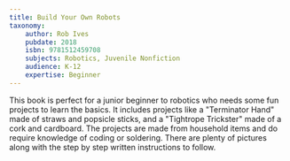 ```yaml
---
title: Build Your Own Robots
taxonomy:
	author: Rob Ives
	pubdate: 2018
	isbn: 9781512459708
	subjects: Robotics, Juvenile Nonfiction
	audience: K-12
	expertise: Beginner
---
```

This book is perfect for a junior beginner to robotics who needs some fun projects to learn the basics.  It includes projects like a "Terminator Hand" made of straws and popsicle sticks, and  a "Tightrope Trickster" made of a cork and cardboard. The projects are made from household items and do require knowledge of coding or soldering.  There are plenty of pictures along with the step by step written instructions to follow.